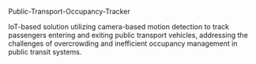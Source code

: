 Public-Transport-Occupancy-Tracker



 IoT-based solution utilizing camera-based motion detection to track passengers entering and exiting public transport vehicles, addressing the challenges of overcrowding and inefficient occupancy management in public transit systems.
